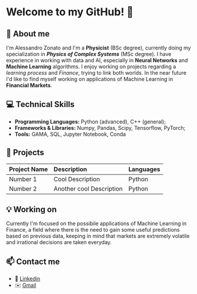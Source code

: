 # Welcome to my GitHub! :wave:

## :pushpin: About me
I'm Alessandro Zonato and I'm a **Physicist** (BSc degree), currently doing my specialization in ***Physics of Complex Systems*** (MSc degree). I have experience in working with data
and AI, especially in **Neural Networks** and **Machine Learning** algorithms. I enjoy working on projects regarding a *learning process* and *Finance*, trying to link both
worlds. In the near future I'd like to find myself working on applications of Machine Learning in **Financial Markets**.

## :computer: Technical Skills
- **Programming Languages:** Python (advanced), C++ (general);
- **Frameworks & Libraries:** Numpy, Pandas, Scipy, Tensorflow, PyTorch;
- **Tools:** GAMA, SQL, Jupyter Notebook, Conda

## :open_file_folder: Projects
| Project Name | Description | Languages |
|----------------|:---------------|----------------|
| Number 1 | Cool Description | Python |
| Number 2 | Another cool Description | Python |

## :bulb: Working on
Currently I'm focused on the possibile applications of Machine Learning in Finance, a field where there is the need to gain some useful predictions
based on previous data, keeping in mind that markets are extremely volatile and irrational decisions are taken everyday.

## :mailbox: Contact me
- :briefcase: [Linkedin](https://www.linkedin.com/in/tuo-profilo)
- :envelope: [Gmail](mailto:azonato.work@gmail.com)

<!---
a-zonato/a-zonato is a ✨ special ✨ repository because its `README.md` (this file) appears on your GitHub profile.
You can click the Preview link to take a look at your changes.
--->
